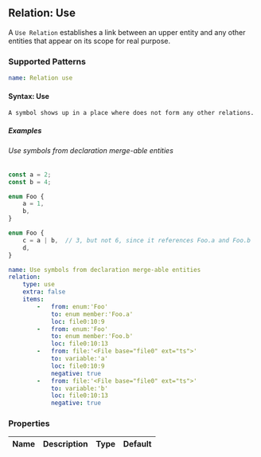 ## Relation: Use

A `Use Relation` establishes a link between an upper entity and
any other entities that appear on its scope for real purpose.

### Supported Patterns

```yaml
name: Relation use
```

#### Syntax: Use

```text
A symbol shows up in a place where does not form any other relations.
```

##### Examples

###### Use symbols from declaration merge-able entities

```ts
const a = 2;
const b = 4;

enum Foo {
    a = 1,
    b,
}

enum Foo {
    c = a | b,  // 3, but not 6, since it references Foo.a and Foo.b
    d,
}
```

```yaml
name: Use symbols from declaration merge-able entities
relation:
    type: use
    extra: false
    items:
        -   from: enum:'Foo'
            to: enum member:'Foo.a'
            loc: file0:10:9
        -   from: enum:'Foo'
            to: enum member:'Foo.b'
            loc: file0:10:13
        -   from: file:'<File base="file0" ext="ts">'
            to: variable:'a'
            loc: file0:10:9
            negative: true
        -   from: file:'<File base="file0" ext="ts">'
            to: variable:'b'
            loc: file0:10:13
            negative: true
```

### Properties

| Name | Description | Type | Default |
|------|-------------|:----:|:-------:|
